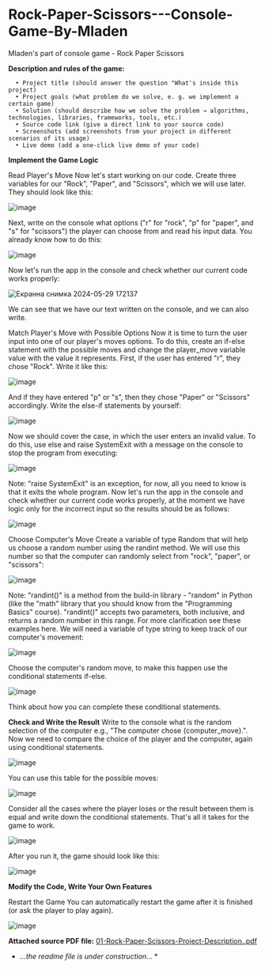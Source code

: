 # Rock-Paper-Scissors---Console-Game-By-Mladen
Mladen's part of console game - Rock Paper Scissors

**Description and rules of the game:**

      • Project title (should answer the question "What's inside this project) 
      • Project goals (what problem do we solve, e. g. we implement a certain game) 
      • Solution (should describe how we solve the problem → algorithms, technologies, libraries, frameworks, tools, etc.) 
      • Source code link (give a direct link to your source code) 
      • Screenshots (add screenshots from your project in different scenarios of its usage) 
      • Live demo (add a one-click live demo of your code)


**Implement the Game Logic** 

Read Player's Move 
Now let's start working on our code. 
Create three variables for our "Rock", "Paper", and "Scissors", which we will use later. They should look like this: 

![image](https://github.com/mladiradi/Rock-Paper-Scissors---Console-Game-By-Mladen/assets/100635431/44abe86c-2e1e-4701-b94d-7d5715a4ed61)

Next, write on the console what options ("r" for "rock", "p" for "paper", and "s" for "scissors") the player can choose 
from and read his input data. You already know how to do this: 

![image](https://github.com/mladiradi/Rock-Paper-Scissors---Console-Game-By-Mladen/assets/100635431/f2d2eedf-8a72-4672-a2b7-b84b0d6fc31d)

Now let's run the app in the console and check whether our current code works properly: 

![Екранна снимка 2024-05-29 172137](https://github.com/mladiradi/Rock-Paper-Scissors---Console-Game-By-Mladen/assets/100635431/30866dda-9b38-4fc8-a0c9-7a74485fd669)

We can see that we have our text written on the console, and we can also write. 

Match Player's Move with Possible Options 
Now it is time to turn the user input into one of our player's moves options. To do this, create an if-else 
statement with the possible moves and change the player_move variable value with the value it represents. 
First, if the user has entered "r", they chose "Rock". Write it like this:

![image](https://github.com/mladiradi/Rock-Paper-Scissors---Console-Game-By-Mladen/assets/100635431/0a190d15-6c6a-493f-b47f-408bb9335847)

And if they have entered "p" or "s", then they chose "Paper" or "Scissors" accordingly. Write the else-if 
statements by yourself: 

![image](https://github.com/mladiradi/Rock-Paper-Scissors---Console-Game-By-Mladen/assets/100635431/36b82971-dd00-4fd8-8fd5-c7bc1396b6cc)

Now we should cover the case, in which the user enters an invalid value. To do this, use else and raise 
SystemExit with a message on the console to stop the program from executing: 

![image](https://github.com/mladiradi/Rock-Paper-Scissors---Console-Game-By-Mladen/assets/100635431/36a36369-9c97-472d-9661-eafc2fb0eabd)

Note: "raise SystemExit" is an exception, for now, all you need to know is that it exits the whole program. 
Now let's run the app in the console and check whether our current code works properly, at the moment we have 
logic only for the incorrect input so the results should be as follows:  

![image](https://github.com/mladiradi/Rock-Paper-Scissors---Console-Game-By-Mladen/assets/100635431/2baede38-8357-4514-a221-a3d00b828d15)

Choose Computer's Move 
Create a variable of type Random that will help us choose a random number using the randint method. We will 
use this number so that the computer can randomly select from "rock", "paper", or "scissors": 

![image](https://github.com/mladiradi/Rock-Paper-Scissors---Console-Game-By-Mladen/assets/100635431/3ae07590-201b-4b1a-9529-c3743baa494e)

Note: "randint()" is a method from the build-in library - "random" in Python (like the "math" library that you 
should know from the "Programming Basics" course). "randint()" accepts two parameters, both inclusive, and 
returns a random number in this range. For more clarification see these examples here. 
We will need a variable of type string to keep track of our computer's movement: 

![image](https://github.com/mladiradi/Rock-Paper-Scissors---Console-Game-By-Mladen/assets/100635431/330e4fbe-a5c0-455d-9141-8bcafa6b9a1f)

Choose the computer's random move, to make this happen use the conditional statements if-else.

![image](https://github.com/mladiradi/Rock-Paper-Scissors---Console-Game-By-Mladen/assets/100635431/1ff13555-2964-44ac-83c8-d7818e75a0f3)

Think about how you can complete these conditional statements. 


**Check and Write the Result** 
Write to the console what is the random selection of the computer e.g., "The computer chose 
{computer_move}.". Now we need to compare the choice of the player and the computer, again using 
conditional statements. 

![image](https://github.com/mladiradi/Rock-Paper-Scissors---Console-Game-By-Mladen/assets/100635431/df0245eb-8bd9-48ec-9b89-12a23bf24235)

You can use this table for the possible moves:

![image](https://github.com/mladiradi/Rock-Paper-Scissors---Console-Game-By-Mladen/assets/100635431/2feeb2fa-0b47-478d-8272-0e043edc9090)

Consider all the cases where the player loses or the result between them is equal and write down the conditional 
statements. That's all it takes for the game to work.

![image](https://github.com/mladiradi/Rock-Paper-Scissors---Console-Game-By-Mladen/assets/100635431/c8d281bf-713b-4cae-8b4f-6624e2795a8f)

After you run it, the game should look like this:

![image](https://github.com/mladiradi/Rock-Paper-Scissors---Console-Game-By-Mladen/assets/100635431/1df2ed07-596b-4fd0-b6e9-6bd124e6e072)


**Modify the Code, Write Your Own Features**

Restart the Game 
You can automatically restart the game after it is finished (or ask the player to play again).

![image](https://github.com/mladiradi/Rock-Paper-Scissors---Console-Game-By-Mladen/assets/100635431/43762c8a-6cdb-4cdb-be57-ba3547efb672)


**Attached source PDF file:**
[01-Rock-Paper-Scissors-Project-Description..pdf](https://github.com/mladiradi/Rock-Paper-Scissors---Console-Game-By-Mladen/files/15485912/01-Rock-Paper-Scissors-Project-Description.pdf)


* *...the readme file is under construction...* *
